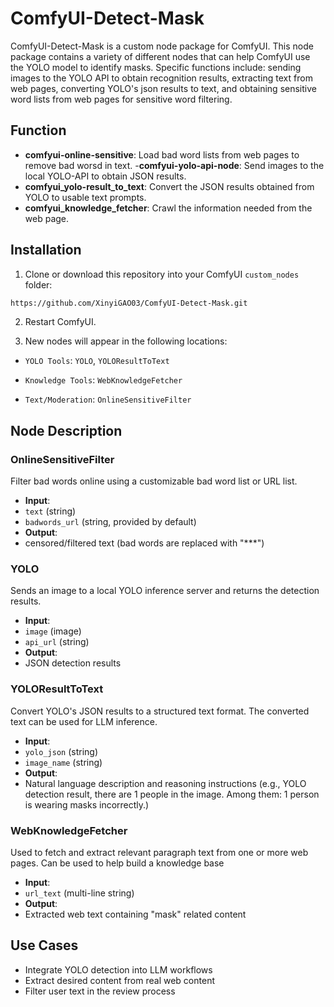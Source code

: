 # ComfyUI-Detect-Mask
ComfyUI-Detect-Mask is a custom node package for ComfyUI. This node package contains a variety of different nodes that can help ComfyUI use the YOLO model to identify masks. Specific functions include: sending images to the YOLO API to obtain recognition results, extracting text from web pages, converting YOLO's json results to text, and obtaining sensitive word lists from web pages for sensitive word filtering.

## Function

- **comfyui-online-sensitive**: Load bad word lists from web pages to remove bad worsd in text.
-**comfyui-yolo-api-node**: Send images to the local YOLO-API to obtain JSON results.
- **comfyui_yolo-result_to_text**: Convert the JSON results obtained from YOLO to usable text prompts.
- **comfyui_knowledge_fetcher**: Crawl the information needed from the web page.

## Installation

1. Clone or download this repository into your ComfyUI `custom_nodes` folder:

```bash
https://github.com/XinyiGAO03/ComfyUI-Detect-Mask.git
```

2. Restart ComfyUI.

3. New nodes will appear in the following locations:

- `YOLO Tools`: `YOLO`, `YOLOResultToText`

- `Knowledge Tools`: `WebKnowledgeFetcher`

- `Text/Moderation`: `OnlineSensitiveFilter`

## Node Description

### OnlineSensitiveFilter

Filter bad words online using a customizable bad word list or URL list.

- **Input**:
- `text` (string)
- `badwords_url` (string, provided by default)
- **Output**:
- censored/filtered text (bad words are replaced with "***")

### YOLO

Sends an image to a local YOLO inference server and returns the detection results.

- **Input**:
- `image` (image)
- `api_url` (string)
- **Output**:
- JSON detection results


### YOLOResultToText

Convert YOLO's JSON results to a structured text format. The converted text can be used for LLM inference.

- **Input**:
- `yolo_json` (string)
- `image_name` (string)
- **Output**:
- Natural language description and reasoning instructions (e.g., YOLO detection result, there are 1 people in the image.
Among them: 1 person is wearing masks incorrectly.)


### WebKnowledgeFetcher

Used to fetch and extract relevant paragraph text from one or more web pages. Can be used to help build a knowledge base

- **Input**:
- `url_text` (multi-line string)
- **Output**:
- Extracted web text containing "mask" related content


## Use Cases

- Integrate YOLO detection into LLM workflows
- Extract desired content from real web content
- Filter user text in the review process
